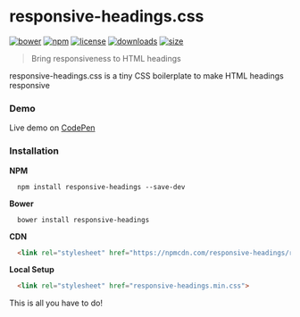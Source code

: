 # responsive-headings.css
[![bower](https://img.shields.io/bower/v/responsive-headings.svg?maxAge=2592000)](http://bower.herokuapp.com/packages/responsive-headings)
[![npm](https://img.shields.io/npm/v/responsive-headings.svg?maxAge=2592000)](https://npmjs.com/package/responsive-headings)
[![license](https://img.shields.io/npm/l/responsive-headings.svg?maxAge=2592000)](https://opensource.org/licenses/MIT)
[![downloads](https://img.shields.io/npm/dt/responsive-headings.svg?maxAge=2592000)]()
[![size](https://img.shields.io/badge/size-~1kb-brightgreen.svg)](https://github.com/adrielcafe/responsive-headings.css/blob/master/responsive-headings.min.css)

> Bring responsiveness to HTML headings

responsive-headings.css is a tiny CSS boilerplate to make HTML headings responsive

### Demo
Live demo on [CodePen](http://codepen.io/adrielcafe/full/GqJxdr/)

### Installation

**NPM**
```
  npm install responsive-headings --save-dev
```

**Bower**
```
  bower install responsive-headings
```

**CDN**
```html
  <link rel="stylesheet" href="https://npmcdn.com/responsive-headings/responsive-headings.min.css">
```

**Local Setup**
```html
  <link rel="stylesheet" href="responsive-headings.min.css">
```

This is all you have to do!
